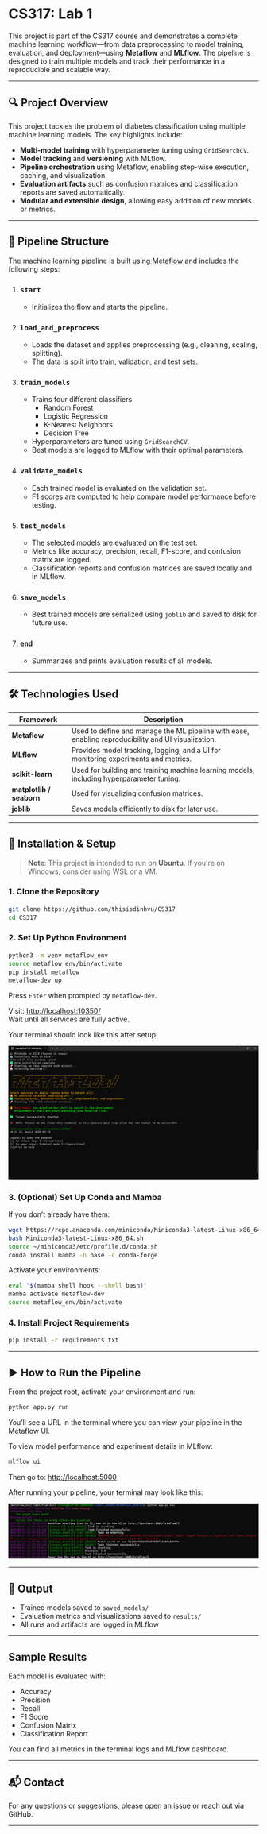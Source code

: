 # CS317: Lab 1

This project is part of the CS317 course and demonstrates a complete machine learning workflow—from data preprocessing to model training, evaluation, and deployment—using **Metaflow** and **MLflow**. The pipeline is designed to train multiple models and track their performance in a reproducible and scalable way.

---

## 🔍 Project Overview

This project tackles the problem of diabetes classification using multiple machine learning models. The key highlights include:

- **Multi-model training** with hyperparameter tuning using `GridSearchCV`.
- **Model tracking** and **versioning** with MLflow.
- **Pipeline orchestration** using Metaflow, enabling step-wise execution, caching, and visualization.
- **Evaluation artifacts** such as confusion matrices and classification reports are saved automatically.
- **Modular and extensible design**, allowing easy addition of new models or metrics.

---

## 🧠 Pipeline Structure

The machine learning pipeline is built using [Metaflow](https://docs.metaflow.org/) and includes the following steps:

1. ### `start`
   - Initializes the flow and starts the pipeline.

2. ### `load_and_preprocess`
   - Loads the dataset and applies preprocessing (e.g., cleaning, scaling, splitting).
   - The data is split into train, validation, and test sets.

3. ### `train_models`
   - Trains four different classifiers:  
     - Random Forest  
     - Logistic Regression  
     - K-Nearest Neighbors  
     - Decision Tree
   - Hyperparameters are tuned using `GridSearchCV`.
   - Best models are logged to MLflow with their optimal parameters.

4. ### `validate_models`
   - Each trained model is evaluated on the validation set.
   - F1 scores are computed to help compare model performance before testing.

5. ### `test_models`
   - The selected models are evaluated on the test set.
   - Metrics like accuracy, precision, recall, F1-score, and confusion matrix are logged.
   - Classification reports and confusion matrices are saved locally and in MLflow.

6. ### `save_models`
   - Best trained models are serialized using `joblib` and saved to disk for future use.

7. ### `end`
   - Summarizes and prints evaluation results of all models.

---

## 🛠 Technologies Used

| Framework       | Description                                                                 |
|----------------|-----------------------------------------------------------------------------|
| **Metaflow**    | Used to define and manage the ML pipeline with ease, enabling reproducibility and UI visualization. |
| **MLflow**      | Provides model tracking, logging, and a UI for monitoring experiments and metrics. |
| **scikit-learn**| Used for building and training machine learning models, including hyperparameter tuning. |
| **matplotlib / seaborn** | Used for visualizing confusion matrices. |
| **joblib**      | Saves models efficiently to disk for later use. |

---

## 🚀 Installation & Setup

> **Note**: This project is intended to run on **Ubuntu**. If you're on Windows, consider using WSL or a VM.

### 1. Clone the Repository

```bash
git clone https://github.com/thisisdinhvu/CS317
cd CS317
```

### 2. Set Up Python Environment

```bash
python3 -m venv metaflow_env
source metaflow_env/bin/activate
pip install metaflow
metaflow-dev up
```

Press `Enter` when prompted by `metaflow-dev`.

Visit: [http://localhost:10350/](http://localhost:10350/)  
Wait until all services are fully active.

Your terminal should look like this after setup:

![Metaflow Terminal](https://github.com/truong04/MLOPS/blob/main/image/metaflow-dev-screen.png?raw=true)

### 3. (Optional) Set Up Conda and Mamba

If you don’t already have them:

```bash
wget https://repo.anaconda.com/miniconda/Miniconda3-latest-Linux-x86_64.sh
bash Miniconda3-latest-Linux-x86_64.sh
source ~/miniconda3/etc/profile.d/conda.sh
conda install mamba -n base -c conda-forge
```

Activate your environments:

```bash
eval "$(mamba shell hook --shell bash)"
mamba activate metaflow-dev
source metaflow_env/bin/activate
```

### 4. Install Project Requirements

```bash
pip install -r requirements.txt
```

---

## ▶️ How to Run the Pipeline

From the project root, activate your environment and run:

```bash
python app.py run
```

You’ll see a URL in the terminal where you can view your pipeline in the Metaflow UI.

To view model performance and experiment details in MLflow:

```bash
mlflow ui
```

Then go to: [http://localhost:5000](http://localhost:5000)

After running your pipeline, your terminal may look like this:

![Metaflow Results](https://github.com/truong04/MLOPS/blob/main/image/RESULT.png?raw=true)

---

## 📂 Output

- Trained models saved to `saved_models/`
- Evaluation metrics and visualizations saved to `results/`
- All runs and artifacts are logged in MLflow

---

## Sample Results

Each model is evaluated with:

- Accuracy
- Precision
- Recall
- F1 Score
- Confusion Matrix
- Classification Report

You can find all metrics in the terminal logs and MLflow dashboard.

---

## 📬 Contact

For any questions or suggestions, please open an issue or reach out via GitHub.

---

